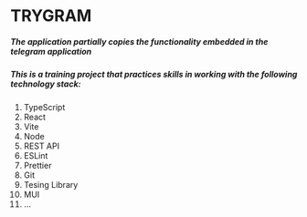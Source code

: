 # TRYGRAM

##### The application partially copies the functionality embedded in the telegram application

##### This is a training project that practices skills in working with the following technology stack:

1. TypeScript
2. React
3. Vite
4. Node
5. REST API
6. ESLint
7. Prettier
8. Git
9. Tesing Library
10. MUI
11. ...
